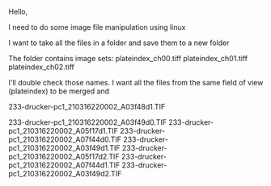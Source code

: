 
Hello,

I need to do some image file manipulation using linux 

I want to take all the files in a folder  and save them to a new folder

The folder contains image sets:
plateindex_ch00.tiff
plateindex_ch01.tiff
plateindex_ch02.tiff

I'll double check those names.  I want all the files from the same field of view (plateindex) to be merged and 

233-drucker-pc1_210316220002_A03f48d1.TIF

233-drucker-pc1_210316220002_A03f49d0.TIF   233-drucker-pc1_210316220002_A05f17d1.TIF   233-drucker-pc1_210316220002_A07f44d0.TIF
233-drucker-pc1_210316220002_A03f49d1.TIF   233-drucker-pc1_210316220002_A05f17d2.TIF   233-drucker-pc1_210316220002_A07f44d1.TIF
233-drucker-pc1_210316220002_A03f49d2.TIF 

